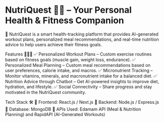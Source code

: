 # NutriQuest 🍏💪 – Your Personal Health & Fitness Companion

🚀 NutriQuest is a smart health-tracking platform that provides AI-generated workout plans, personalized meal recommendations, and real-time nutrition advice to help users achieve their fitness goals.

Features 🏋️‍♂️🥗
✅ Personalized Workout Plans – Custom exercise routines based on fitness goals (muscle gain, weight loss, endurance).
✅ Personalized Meal Planning – Custom meal recommendations based on user preferences, calorie intake, and macros.
✅ Micronutrient Tracking – Monitor vitamins, minerals, and macronutrient intake for a balanced diet.
✅ Nutrition Advice through Chatbot – Get AI-powered insights to improve diet, hydration, and lifestyle.
✅ Social Connectivity – Share progress and stay motivated in the NutriQuest community.

Tech Stack 🛠️
🔹 Frontend: React.js / Next.js
🔹 Backend: Node.js / Express.js
🔹 Database: MongoDB 
🔹 APIs Used: Edamam API (Meal & Nutrition Planning) and RapidAPI (AI-Generated Workouts)
